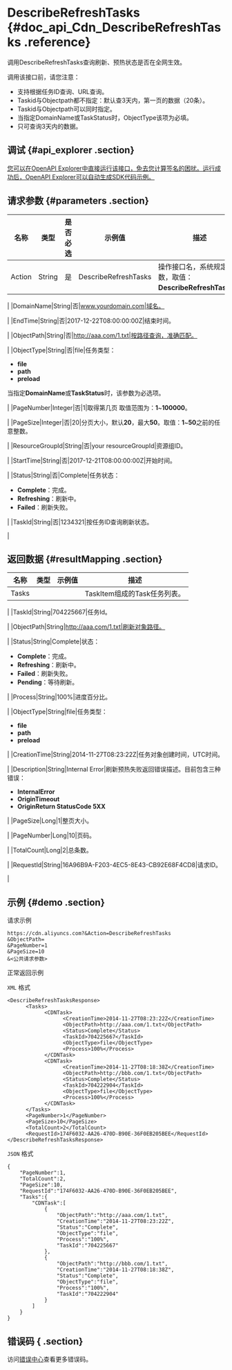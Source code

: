 # DescribeRefreshTasks {#doc_api_Cdn_DescribeRefreshTasks .reference}

调用DescribeRefreshTasks查询刷新、预热状态是否在全网生效。

调用该接口前，请您注意：

-   支持根据任务ID查询、URL查询。
-   Taskid与Objectpath都不指定：默认查3天内，第一页的数据（20条）。
-   Taskid与Objectpath可以同时指定。
-   当指定DomainName或TaskStatus时，ObjectType该项为必填。
-   只可查询3天内的数据。

## 调试 {#api_explorer .section}

[您可以在OpenAPI Explorer中直接运行该接口，免去您计算签名的困扰。运行成功后，OpenAPI Explorer可以自动生成SDK代码示例。](https://api.aliyun.com/#product=Cdn&api=DescribeRefreshTasks&type=RPC&version=2018-05-10)

## 请求参数 {#parameters .section}

|名称|类型|是否必选|示例值|描述|
|--|--|----|---|--|
|Action|String|是|DescribeRefreshTasks|操作接口名，系统规定参数，取值：**DescribeRefreshTasks**。

 |
|DomainName|String|否|www.yourdomain.com|域名。

 |
|EndTime|String|否|2017-12-22T08:00:00:00Z|结束时间。

 |
|ObjectPath|String|否|http://aaa.com/1.txt|按路径查询，准确匹配。

 |
|ObjectType|String|否|file|任务类型：

 -   **file**
-   **path**
-   **preload**

 当指定**DomainName**或**TaskStatus**时，该参数为必选项。

 |
|PageNumber|Integer|否|1|取得第几页 取值范围为：**1**~**100000**。

 |
|PageSize|Integer|否|20|分页大小，默认**20**，最大**50**。取值：**1**~**50**之前的任意整数。

 |
|ResourceGroupId|String|否|your resourceGroupId|资源组ID。

 |
|StartTime|String|否|2017-12-21T08:00:00:00Z|开始时间。

 |
|Status|String|否|Complete|任务状态：

 -   **Complete**：完成。
-   **Refreshing**：刷新中。
-   **Failed**：刷新失败。

 |
|TaskId|String|否|1234321|按任务ID查询刷新状态。

 |

## 返回数据 {#resultMapping .section}

|名称|类型|示例值|描述|
|--|--|---|--|
|Tasks| | |TaskItem组成的Task任务列表。

 |
|TaskId|String|704225667|任务Id。

 |
|ObjectPath|String|http://aaa.com/1.txt|刷新对象路径。

 |
|Status|String|Complete|状态：

 -   **Complete**：完成。
-   **Refreshing**：刷新中。
-   **Failed**：刷新失败。
-   **Pending**：等待刷新。

 |
|Process|String|100%|进度百分比。

 |
|ObjectType|String|file|任务类型：

 -   **file**
-   **path**
-   **preload**

 |
|CreationTime|String|2014-11-27T08:23:22Z|任务对象创建时间，UTC时间。

 |
|Description|String|Internal Error|刷新预热失败返回错误描述。目前包含三种错误：

 -   **InternalError**
-   **OriginTimeout**
-   **OriginReturn StatusCode 5XX**

 |
|PageSize|Long|1|整页大小。

 |
|PageNumber|Long|10|页码。

 |
|TotalCount|Long|2|总条数。

 |
|RequestId|String|16A96B9A-F203-4EC5-8E43-CB92E68F4CD8|请求ID。

 |

## 示例 {#demo .section}

请求示例

``` {#request_demo}
https://cdn.aliyuncs.com?&Action=DescribeRefreshTasks
&ObjectPath=
&PageNumber=1
&PageSize=10
&<公共请求参数>
```

正常返回示例

`XML` 格式

``` {#xml_return_success_demo}
<DescribeRefreshTasksResponse>	
	  <Tasks>
		    <CDNTask>
			      <CreationTime>2014-11-27T08:23:22Z</CreationTime>
			      <ObjectPath>http://aaa.com/1.txt</ObjectPath>
			      <Status>Complete</Status>
			      <TaskId>704225667</TaskId>
			      <ObjectType>file</ObjectType>
			      <Process>100%</Process>
		    </CDNTask>
		    <CDNTask>
			      <CreationTime>2014-11-27T08:18:38Z</CreationTime>
			      <ObjectPath>http://bbb.com/1.txt</ObjectPath>
			      <Status>Complete</Status>
			      <TaskId>704222904</TaskId>
			      <ObjectType>file</ObjectType>
			      <Process>100%</Process>
		    </CDNTask>
	  </Tasks>
	  <PageNumber>1</PageNumber>
	  <PageSize>10</PageSize>
	  <TotalCount>2</TotalCount>
	  <RequestId>174F6032-AA26-470D-B90E-36F0EB205BEE</RequestId>
</DescribeRefreshTasksResponse>
```

`JSON` 格式

``` {#json_return_success_demo}
{
	"PageNumber":1,
	"TotalCount":2,
	"PageSize":10,
	"RequestId":"174F6032-AA26-470D-B90E-36F0EB205BEE",
	"Tasks":{
		"CDNTask":[
			{
				"ObjectPath":"http://aaa.com/1.txt",
				"CreationTime":"2014-11-27T08:23:22Z",
				"Status":"Complete",
				"ObjectType":"file",
				"Process":"100%",
				"TaskId":"704225667"
			},
			{
				"ObjectPath":"http://bbb.com/1.txt",
				"CreationTime":"2014-11-27T08:18:38Z",
				"Status":"Complete",
				"ObjectType":"file",
				"Process":"100%",
				"TaskId":"704222904"
			}
		]
	}
}
```

## 错误码 { .section}

访问[错误中心](https://error-center.aliyun.com/status/product/Cdn)查看更多错误码。

